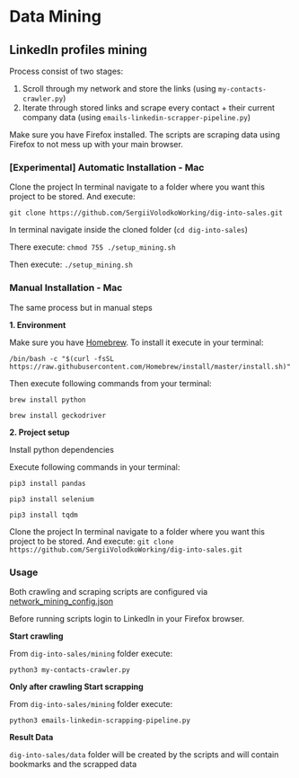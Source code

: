 # Data Mining

## LinkedIn profiles mining

Process consist of two stages:
1. Scroll through my network and store the links (using `my-contacts-crawler.py`)
2. Iterate through stored links and scrape every contact + their current company data (using `emails-linkedin-scrapper-pipeline.py`)

Make sure you have Firefox installed. The scripts are scraping data using Firefox to not mess up with your main browser. 

### [Experimental] Automatic Installation - Mac

Clone the project
In terminal navigate to a folder where you want this project to be stored.
And execute: 

`git clone https://github.com/SergiiVolodkoWorking/dig-into-sales.git`

In terminal navigate inside the cloned folder (`cd dig-into-sales`)

There execute: `chmod 755 ./setup_mining.sh`

Then execute: `./setup_mining.sh`

### Manual Installation - Mac
The same process but in manual steps

**1. Environment**

Make sure you have [Homebrew](https://brew.sh/). To install it execute in your terminal:

`/bin/bash -c "$(curl -fsSL https://raw.githubusercontent.com/Homebrew/install/master/install.sh)"`

Then execute following commands from your terminal:

`brew install python`

`brew install geckodriver`

**2. Project setup**

Install python dependencies

Execute following commands in your terminal:

`pip3 install pandas`

`pip3 install selenium`

`pip3 install tqdm`

Clone the project
In terminal navigate to a folder where you want this project to be stored.
And execute: 
`git clone https://github.com/SergiiVolodkoWorking/dig-into-sales.git`

### Usage
Both crawling and scraping scripts are configured via [network_mining_config.json](network_mining_config.json) 

Before running scripts login to LinkedIn in your Firefox browser.


**Start crawling**

From `dig-into-sales/mining` folder execute:

`python3 my-contacts-crawler.py`


**Only after crawling Start scrapping**

From `dig-into-sales/mining` folder execute:

`python3 emails-linkedin-scrapping-pipeline.py`


**Result Data**

`dig-into-sales/data` folder will be created by the scripts and will contain bookmarks and the scrapped data